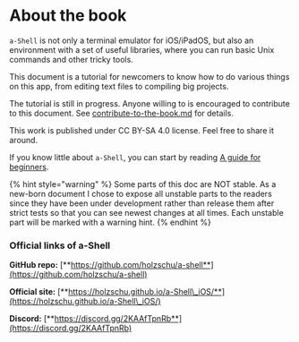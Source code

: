 # About the book

`a-Shell` is not only a terminal emulator for iOS/iPadOS, but also an environment with a set of useful libraries, where you can run basic Unix commands and other tricky tools.

This document is a tutorial for newcomers to know how to do various things on this app, from editing text files to compiling big projects.

The tutorial is still in progress. Anyone willing to is encouraged to contribute to this document. See [contribute-to-the-book.md](contribute-to-the-book.md "mention") for details.

This work is published under CC BY-SA 4.0 license. Feel free to share it around.

If you know little about `a-Shell`, you can start by reading [A guide for beginners](<basic-tutorials/a-guide-for-beginners.md> "mention").

{% hint style="warning" %}
Some parts of this doc are NOT stable. As a new-born document I chose to expose all unstable parts to the readers since they have been under development rather than release them after strict tests so that you can see newest changes at all times. Each unstable part will be marked with a warning hint.
{% endhint %}

### Official links of a-Shell

**GitHub repo:** [**https://github.com/holzschu/a-shell**](https://github.com/holzschu/a-shell)

**Official site:** [**https://holzschu.github.io/a-Shell\_iOS/**](https://holzschu.github.io/a-Shell\_iOS/)

**Discord:** [**https://discord.gg/2KAAfTpnRb**](https://discord.gg/2KAAfTpnRb)
